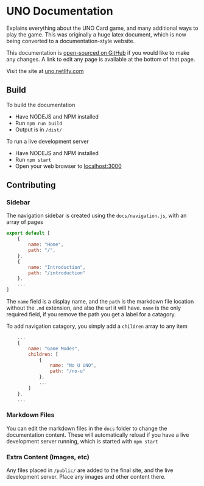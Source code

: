 # UNO Documentation
Explains everything about the UNO Card game, and many additional ways to play the game. This was originally
a huge latex document, which is now being converted to a documentation-style website.

This documentation is [open-sourced on GitHub](https://github.com/imdaveead/uno-docs) if you would like to make
any changes. A link to edit any page is available at the bottom of that page.

Visit the site at [uno.netlify.com](https://uno.netlify.com/)

## Build
To build the documentation
- Have NODEJS and NPM installed
- Run `npm run build`
- Output is in `/dist/`

To run a live development server
- Have NODEJS and NPM installed
- Run `npm start`
- Open your web browser to [localhost:3000](http://localhost:3000)

## Contributing
### Sidebar
The navigation sidebar is created using the `docs/navigation.js`, with an array of pages
```js
export default [
    {
        name: "Home",
        path: "/",
    },
    {
        name: "Introduction",
        path: "/introduction"
    },
    ...
]
```
The `name` field is a display name, and the `path` is the markdown file location without the `.md`
extension, and also the url it will have. `name` is the only required field, if you remove the path
you get a label for a catagory.

To add navigation catagory, you simply add a `children` array to any item
```js
    ...
    {
        name: "Game Modes",
        children: [
            {
                name: "No U UNO",
                path: "/no-u"
            },
            ...
        ]
    },
    ...
```
### Markdown Files
You can edit the markdown files in the `docs` folder to change the documentation content. These
will automatically reload if you have a live development server running, which is started with
`npm start`

### Extra Content (Images, etc)
Any files placed in `/public/` are added to the final site, and the live development server. Place
any images and other content there.